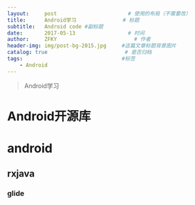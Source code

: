```yaml
---
layout:     post                       # 使用的布局（不需要改）
title:      Android学习               # 标题 
subtitle:   Android code #副标题
date:       2017-05-13                 # 时间
author:     ZFKY                         # 作者
header-img: img/post-bg-2015.jpg     #这篇文章标题背景图片
catalog: true                         # 是否归档
tags:                                #标签
    - Android
---
```

> Android学习

# Android开源库

# android

## rxjava

### glide





